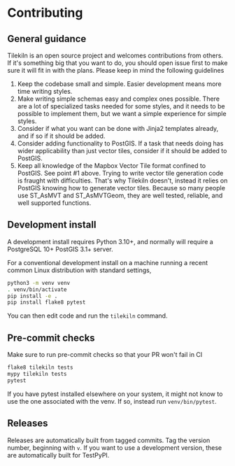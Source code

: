 # Contributing

## General guidance

Tilekiln is an open source project and welcomes contributions from others. If it's something big that you want to do, you should open issue first to make sure it will fit in with the plans. Please keep in mind the following guidelines

1. Keep the codebase small and simple. Easier development means more time writing styles.
2. Make writing simple schemas easy and complex ones possible. There are a lot of specialized tasks needed for some styles, and it needs to be possible to implement them, but we want a simple experience for simple styles.
3. Consider if what you want can be done with Jinja2 templates already, and if so if it should be added.
4. Consider adding functionality to PostGIS. If a task that needs doing has wider applicability than just vector tiles, consider if it should be added to PostGIS.
5. Keep all knowledge of the Mapbox Vector Tile format confined to PostGIS. See point #1 above. Trying to write vector tile generation code is fraught with difficulties. That's why Tilekiln doesn't, instead it relies on PostGIS knowing how to generate vector tiles. Because so many people use ST_AsMVT and ST_AsMVTGeom, they are well tested, reliable, and well supported functions.

## Development install

A development install requires Python 3.10+, and normally will require a PostgreSQL 10+ PostGIS 3.1+ server.

For a conventional development install on a machine running a recent common Linux distribution with standard settings,

```bash
python3 -m venv venv
. venv/bin/activate
pip install -e .
pip install flake8 pytest
```

You can then edit code and run the `tilekiln` command.

## Pre-commit checks
Make sure to run pre-commit checks so that your PR won't fail in CI

```sh
flake8 tilekiln tests
mypy tilekiln tests
pytest
```

If you have pytest installed elsewhere on your system, it might not know to use the one associated with the venv. If so, instead run `venv/bin/pytest`.

## Releases

Releases are automatically built from tagged commits. Tag the version number, beginning with `v`. If you want to use a development version, these are automatically built for TestPyPI.
